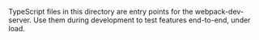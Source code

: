 
TypeScript files in this directory are entry points for the webpack-dev-server.
Use them during development to test features end-to-end, under load.
